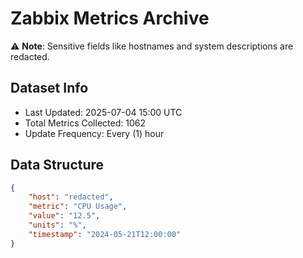 # Zabbix Metrics Archive

⚠️ **Note**: Sensitive fields like hostnames and system descriptions are redacted.

## Dataset Info
- Last Updated: 2025-07-04 15:00 UTC
- Total Metrics Collected: 1062
- Update Frequency: Every (1) hour

## Data Structure
```json
{
    "host": "redacted",
    "metric": "CPU Usage",
    "value": "12.5",
    "units": "%",
    "timestamp": "2024-05-21T12:00:00"
}
```
